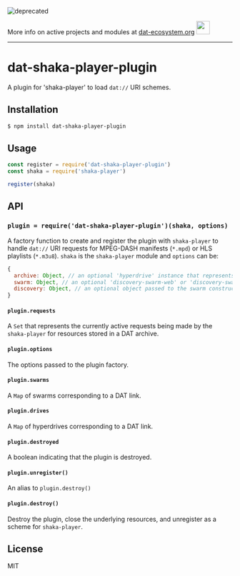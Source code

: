 ![deprecated](http://badges.github.io/stability-badges/dist/deprecated.svg)

More info on active projects and modules at [dat-ecosystem.org](https://dat-ecosystem.org/) <img src="https://i.imgur.com/qZWlO1y.jpg" width="30" height="30" /> 

---

dat-shaka-player-plugin
=======================

A plugin for 'shaka-player' to load `dat://` URI schemes.

## Installation

```sh
$ npm install dat-shaka-player-plugin
```

## Usage

```js
const register = require('dat-shaka-player-plugin')
const shaka = require('shaka-player')

register(shaka)
```

## API

### `plugin = require('dat-shaka-player-plugin')(shaka, options)`

A factory function to create and register the plugin with
`shaka-player` to handle `dat://` URI requests for MPEG-DASH
manifests (`*.mpd`) or HLS playlists (`*.m3u8`). `shaka` is the
`shaka-player` module and `options` can be:

```js
{
  archive: Object, // an optional 'hyperdrive' instance that represents a DAT archive. This will override the resolved archive from the DAT link.
  swarm: Object, // an optional 'discovery-swarm-web' or 'discovery-swarm' object to swarm for resources
  discovery: Object, // an optional object passed to the swarm constructor
}
```

#### `plugin.requests`

A `Set` that represents the currently active requests being made by the
`shaka-player` for resources stored in a DAT archive.

#### `plugin.options`

The options passed to the plugin factory.

#### `plugin.swarms`

A `Map` of swarms corresponding to a DAT link.

#### `plugin.drives`

A `Map` of hyperdrives corresponding to a DAT link.

#### `plugin.destroyed`

A boolean indicating that the plugin is destroyed.

#### `plugin.unregister()`

An alias to `plugin.destroy()`

#### `plugin.destroy()`

Destroy the plugin, close the underlying resources, and unregister as a
scheme for `shaka-player`.

## License

MIT
